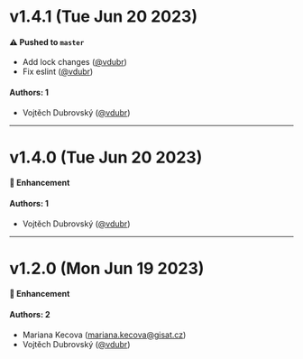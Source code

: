 # v1.4.1 (Tue Jun 20 2023)

#### ⚠️ Pushed to `master`

- Add lock changes ([@vdubr](https://github.com/vdubr))
- Fix eslint ([@vdubr](https://github.com/vdubr))

#### Authors: 1

- Vojtěch Dubrovský ([@vdubr](https://github.com/vdubr))

---

# v1.4.0 (Tue Jun 20 2023)

#### 🚀 Enhancement


#### Authors: 1

- Vojtěch Dubrovský ([@vdubr](https://github.com/vdubr))

---

# v1.2.0 (Mon Jun 19 2023)

#### 🚀 Enhancement


#### Authors: 2

- Mariana Kecova (mariana.kecova@gisat.cz)
- Vojtěch Dubrovský ([@vdubr](https://github.com/vdubr))
